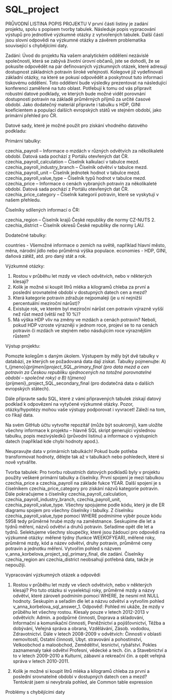# SQL_project
PRŮVODNÍ LISTINA
POPIS PROJEKTU
V první části listiny je zadání projektu, spolu s popisem tvorby tabulek. Následuje popis vypracování výstupů pro jednotlivé výzkumné otázky z vytvořených tabulek. Další částí jsou slovní odpovědi na výzkumné otázky a závěrem problematika související s chybějícími daty.

Zadání:
Úvod do projektu
Na vašem analytickém oddělení nezávislé společnosti, která se zabývá životní úrovní občanů, jste se dohodli, že se pokusíte odpovědět na pár definovaných výzkumných otázek, které adresují dostupnost základních potravin široké veřejnosti. Kolegové již vydefinovali základní otázky, na které se pokusí odpovědět a poskytnout tuto informaci tiskovému oddělení. Toto oddělení bude výsledky prezentovat na následující konferenci zaměřené na tuto oblast.
Potřebují k tomu od vás připravit robustní datové podklady, ve kterých bude možné vidět porovnání dostupnosti potravin na základě průměrných příjmů za určité časové období.
Jako dodatečný materiál připravte i tabulku s HDP, GINI koeficientem a populací dalších evropských států ve stejném období, jako primární přehled pro ČR.

Datové sady, které je možné použít pro získání vhodného datového podkladu:

Primární tabulky:

czechia_payroll – Informace o mzdách v různých odvětvích za několikaleté období. Datová sada pochází z Portálu otevřených dat ČR.
czechia_payroll_calculation – Číselník kalkulací v tabulce mezd.
czechia_payroll_industry_branch – Číselník odvětví v tabulce mezd.
czechia_payroll_unit – Číselník jednotek hodnot v tabulce mezd.
czechia_payroll_value_type – Číselník typů hodnot v tabulce mezd.
czechia_price – Informace o cenách vybraných potravin za několikaleté období. Datová sada pochází z Portálu otevřených dat ČR.
czechia_price_category – Číselník kategorií potravin, které se vyskytují v našem přehledu.

Číselníky sdílených informací o ČR:

czechia_region – Číselník krajů České republiky dle normy CZ-NUTS 2.
czechia_district – Číselník okresů České republiky dle normy LAU.

Dodatečné tabulky:

countries - Všemožné informace o zemích na světě, například hlavní město, měna, národní jídlo nebo průměrná výška populace.
economies - HDP, GINI, daňová zátěž, atd. pro daný stát a rok.

Výzkumné otázky:

1. Rostou v průběhu let mzdy ve všech odvětvích, nebo v některých klesají?
2. Kolik je možné si koupit litrů mléka a kilogramů chleba za první a poslední srovnatelné období v dostupných datech cen a mezd?
3. Která kategorie potravin zdražuje nejpomaleji (je u ní nejnižší percentuální meziroční nárůst)?
4. Existuje rok, ve kterém byl meziroční nárůst cen potravin výrazně vyšší než růst mezd (větší než 10 %)?
5. Má výška HDP vliv na změny ve mzdách a cenách potravin? Neboli, pokud HDP vzroste výrazněji v jednom roce, projeví se to na cenách potravin či mzdách ve stejném nebo násdujícím roce výraznějším růstem?

Výstup projektu:

Pomozte kolegům s daným úkolem. Výstupem by měly být dvě tabulky v databázi, ze kterých se požadovaná data dají získat. Tabulky pojmenujte: 
A) t_{jmeno}_{prijmeni}_project_SQL_primary_final (pro data mezd a cen potravin za Českou republiku sjednocených na totožné porovnatelné období – společné roky) a 
B) t_{jmeno}_{prijmeni}_project_SQL_secondary_final (pro dodatečná data o dalších evropských státech).

Dále připravte sadu SQL, které z vámi připravených tabulek získají datový podklad k odpovězení na vytyčené výzkumné otázky. Pozor, otázky/hypotézy mohou vaše výstupy podporovat i vyvracet! Záleží na tom, co říkají data.

Na svém GitHub účtu vytvořte repozitář (může být soukromý), kam uložíte všechny informace k projektu – hlavně SQL skript generující výslednou tabulku, popis mezivýsledků (průvodní listinu) a informace o výstupních datech (například kde chybí hodnoty apod.).

Neupravujte data v primárních tabulkách! Pokud bude potřeba transformovat hodnoty, dělejte tak až v tabulkách nebo pohledech, které si nově vytváříte.

Tvorba tabulek:
Pro tvorbu robustních datových podkladů byly v projektu použity veškeré primární tabulky a číselníky. První spojení je mezi tabulkou czechia_price a czechia_payroll na základe fukce YEAR. Další spojení je s číselníkem czechia_price_category pro získání názvů kategorie potravin. Dále pokračujeme s číselníky czechia_payroll_calculation, czechia_payroll_industry_branch, czechia_payroll_unit, czechia_payroll_value_type. Všechny spojujeme podle kódu, který je dle ER diagramu spojem pro všechny číselníky i tabulky. Z číselníku czechia_payroll_value_type pomocí WHERE podmíníme výběr pouze kódu 5958 tedy průměrné hrubé mzdy na zaměstnance. Seskupíme dle let a týdnů měření, názvů odvětví a druhů potravin. Seřadíme opět dle let a tydnů. Selektujeme všechny sloupečky, které jsou žádoucí pro odpovědi na výzkumné otázky: měřené týdny (funkce WEEKOFYEAR), měřené roky, průměrné mzdy, kód a název odvětví, druhy potravin, průměrné ceny potravin a jednotku měření. Vytvořím pohled s názvem v_anna_korbelova_project_sql_primary_final, dle zadání. Číselníky czechia_region ani czechia_district neobsahují potřebná data, takže je nepoužiji.  

Vypracování výzkumných otázek a odpovědi
1. Rostou v průběhu let mzdy ve všech odvětvích, nebo v některých klesají?
   Pro tuto otázku si vyselektuji roky, průměrné mzdy a názvy odvětví, které zároveň podmíním pomocí WHERE, že nesmí mít NULL hodnoty. Seskupím a seřadím dle let a názvu odvětví a vytvořím pohled       
v_anna_korbelova_sql_answer_1.
Odpověď: Pohled mi ukáže, že mzdy v průběhu let všechny rostou. Klesaly pouze v letech 2012-2013 v odvětvích: Admin. a podpůrné činnosti, Doprava a skladování, Informační a komunikační činnosti, Peněžnictví a pojišťovnictví, Těžba a dobývání, Veřejná správa a obrana, Vzdělávání, Zásob. vododou, Zdravotnictví. Dále v letech 2008-2009 v odvětvích: Činnosti v oblasti nemovitostí, Ostatní činnosti, Ubyt. stravování a pohostinství, Velkoobchod a maloobchod, Zeměděltví, lesnictví, rybářství. Pokles zaznamenaly také odvětví Profesní, vědecké a tech. čin. a Stavebnictví a to v letech 2009-2010 a Kulturní, zábavní a rekreační čin. a opět veřejná správa v letech 2010-2011.

2. Kolik je možné si koupit litrů mléka a kilogramů chleba za první a poslední srovnatelné období v dostupných datech cen a mezd?
   Tentokrát jsem si nevybrala pohled, ale Common table expression

Problémy s chybějícími daty 
